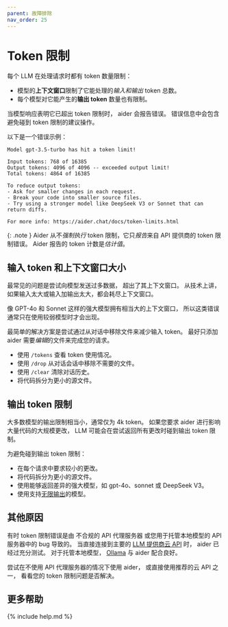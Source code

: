 ```yaml
---
parent: 故障排除
nav_order: 25
---
```


# Token 限制

每个 LLM 在处理请求时都有 token 数量限制：

- 模型的**上下文窗口**限制了它能处理的*输入和输出* token 总数。
- 每个模型对它能产生的**输出 token** 数量也有限制。

当模型响应表明它已超出 token 限制时，
aider 会报告错误。
错误信息中会包含避免碰到 token 限制的建议操作。

以下是一个错误示例： 

```
Model gpt-3.5-turbo has hit a token limit!

Input tokens: 768 of 16385
Output tokens: 4096 of 4096 -- exceeded output limit!
Total tokens: 4864 of 16385

To reduce output tokens:
- Ask for smaller changes in each request.
- Break your code into smaller source files.
- Try using a stronger model like DeepSeek V3 or Sonnet that can return diffs.

For more info: https://aider.chat/docs/token-limits.html
```

{: .note }
Aider 从不*强制执行* token 限制，它只*报告*来自 API 提供商的 token 限制错误。
Aider 报告的 token 计数是*估计值*。

## 输入 token 和上下文窗口大小

最常见的问题是尝试向模型发送过多数据，
超出了其上下文窗口。
从技术上讲，如果输入太大或输入加输出太大，都会耗尽上下文窗口。

像 GPT-4o 和 Sonnet 这样的强大模型拥有相当大的上下文窗口，
所以这类错误通常只在使用较弱模型时才会出现。

最简单的解决方案是尝试通过从对话中移除文件来减少输入 token。
最好只添加 aider 需要*编辑*的文件来完成您的请求。

- 使用 `/tokens` 查看 token 使用情况。
- 使用 `/drop` 从对话会话中移除不需要的文件。
- 使用 `/clear` 清除对话历史。
- 将代码拆分为更小的源文件。

## 输出 token 限制

大多数模型的输出限制相当小，通常仅为 4k token。
如果您要求 aider 进行影响大量代码的大规模更改，
LLM 可能会在尝试返回所有更改时碰到输出 token 限制。

为避免碰到输出 token 限制：

- 在每个请求中要求较小的更改。
- 将代码拆分为更小的源文件。
- 使用能够返回差异的强大模型，如 gpt-4o、sonnet 或 DeepSeek V3。
- 使用支持[无限输出](/docs/more/infinite-output.html)的模型。

## 其他原因

有时 token 限制错误是由
不合规的 API 代理服务器
或您用于托管本地模型的 API 服务器中的 bug 导致的。
当直接连接到主要的
[LLM 提供商云 API](https://aider.chat/docs/llms.html) 时，
aider 已经过充分测试。
对于托管本地模型，
[Ollama](https://aider.chat/docs/llms/ollama.html) 与 aider 配合良好。

尝试在不使用 API 代理服务器的情况下使用 aider，
或直接使用推荐的云 API 之一，
看看您的 token 限制问题是否解决。

## 更多帮助

{% include help.md %}
